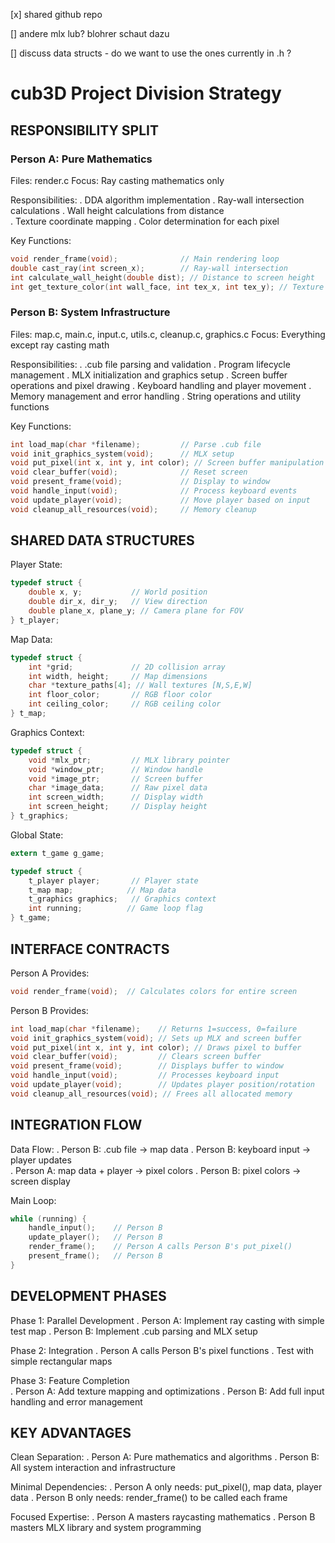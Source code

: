 [x] shared github repo

[] andere mlx lub? blohrer schaut dazu


[] discuss data structs - do we want to use the ones currently in .h ?






# cub3D Project Division Strategy 

## RESPONSIBILITY SPLIT

### Person A: Pure Mathematics
Files: render.c
Focus: Ray casting mathematics only

Responsibilities:
. DDA algorithm implementation
. Ray-wall intersection calculations
. Wall height calculations from distance  
. Texture coordinate mapping
. Color determination for each pixel

Key Functions:
```c
void render_frame(void);              // Main rendering loop
double cast_ray(int screen_x);        // Ray-wall intersection  
int calculate_wall_height(double dist); // Distance to screen height
int get_texture_color(int wall_face, int tex_x, int tex_y); // Texture sampling
```

### Person B: System Infrastructure  
Files: map.c, main.c, input.c, utils.c, cleanup.c, graphics.c
Focus: Everything except ray casting math

Responsibilities:
. .cub file parsing and validation
. Program lifecycle management
. MLX initialization and graphics setup
. Screen buffer operations and pixel drawing
. Keyboard handling and player movement
. Memory management and error handling
. String operations and utility functions

Key Functions:
```c
int load_map(char *filename);         // Parse .cub file
void init_graphics_system(void);      // MLX setup
void put_pixel(int x, int y, int color); // Screen buffer manipulation
void clear_buffer(void);              // Reset screen
void present_frame(void);             // Display to window
void handle_input(void);              // Process keyboard events
void update_player(void);             // Move player based on input
void cleanup_all_resources(void);     // Memory cleanup
```

## SHARED DATA STRUCTURES

Player State:
```c
typedef struct {
    double x, y;           // World position
    double dir_x, dir_y;   // View direction
    double plane_x, plane_y; // Camera plane for FOV
} t_player;
```

Map Data:
```c
typedef struct {
    int *grid;             // 2D collision array
    int width, height;     // Map dimensions  
    char *texture_paths[4]; // Wall textures [N,S,E,W]
    int floor_color;       // RGB floor color
    int ceiling_color;     // RGB ceiling color
} t_map;
```

Graphics Context:
```c
typedef struct {
    void *mlx_ptr;         // MLX library pointer
    void *window_ptr;      // Window handle
    void *image_ptr;       // Screen buffer
    char *image_data;      // Raw pixel data
    int screen_width;      // Display width
    int screen_height;     // Display height
} t_graphics;
```

Global State:
```c
extern t_game g_game;

typedef struct {
    t_player player;       // Player state
    t_map map;            // Map data
    t_graphics graphics;   // Graphics context
    int running;          // Game loop flag
} t_game;
```

## INTERFACE CONTRACTS

Person A Provides:
```c
void render_frame(void);  // Calculates colors for entire screen
```

Person B Provides:  
```c
int load_map(char *filename);    // Returns 1=success, 0=failure
void init_graphics_system(void); // Sets up MLX and screen buffer
void put_pixel(int x, int y, int color); // Draws pixel to buffer
void clear_buffer(void);         // Clears screen buffer
void present_frame(void);        // Displays buffer to window
void handle_input(void);         // Processes keyboard input
void update_player(void);        // Updates player position/rotation
void cleanup_all_resources(void); // Frees all allocated memory
```

## INTEGRATION FLOW

Data Flow:
. Person B: .cub file -> map data
. Person B: keyboard input -> player updates  
. Person A: map data + player -> pixel colors
. Person B: pixel colors -> screen display

Main Loop:
```c
while (running) {
    handle_input();    // Person B
    update_player();   // Person B  
    render_frame();    // Person A calls Person B's put_pixel()
    present_frame();   // Person B
}
```

## DEVELOPMENT PHASES

Phase 1: Parallel Development
. Person A: Implement ray casting with simple test map
. Person B: Implement .cub parsing and MLX setup

Phase 2: Integration
. Person A calls Person B's pixel functions
. Test with simple rectangular maps

Phase 3: Feature Completion  
. Person A: Add texture mapping and optimizations
. Person B: Add full input handling and error management

## KEY ADVANTAGES

Clean Separation:
. Person A: Pure mathematics and algorithms
. Person B: All system interaction and infrastructure

Minimal Dependencies:
. Person A only needs: put_pixel(), map data, player data
. Person B only needs: render_frame() to be called each frame

Focused Expertise:
. Person A masters raycasting mathematics
. Person B masters MLX library and system programming
